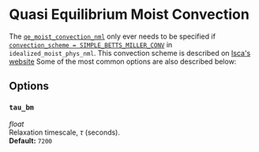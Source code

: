 # Quasi Equilibrium Moist Convection
The [`qe_moist_convection_nml`](https://github.com/ExeClim/Isca/blob/master/src/atmos_param/qe_moist_convection/qe_moist_convection.F90) 
only ever needs to be specified if 
[`convection_scheme = SIMPLE_BETTS_MILLER_CONV`](idealized_moist_physics.md#convection_scheme) in 
`idealized_moist_phys_nml`.
This convection scheme is described on [Isca's website](https://execlim.github.io/Isca/modules/convection_simple_betts_miller.html)
Some of the most common options are also described below:

## Options
### `tau_bm`
*float*</br> Relaxation timescale, $\tau$ (seconds).</br>
**Default:** `7200`
